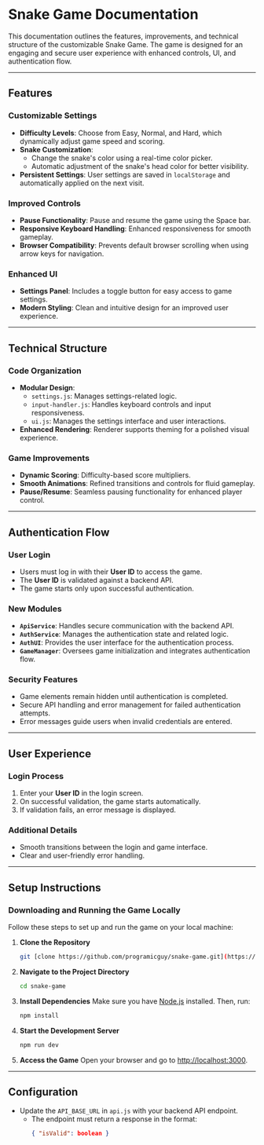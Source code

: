 # Snake Game Documentation

This documentation outlines the features, improvements, and technical structure of the customizable Snake Game. The game is designed for an engaging and secure user experience with enhanced controls, UI, and authentication flow.

---

## **Features**

### **Customizable Settings**
- **Difficulty Levels**: Choose from Easy, Normal, and Hard, which dynamically adjust game speed and scoring.
- **Snake Customization**: 
  - Change the snake's color using a real-time color picker.
  - Automatic adjustment of the snake's head color for better visibility.
- **Persistent Settings**: User settings are saved in `localStorage` and automatically applied on the next visit.

### **Improved Controls**
- **Pause Functionality**: Pause and resume the game using the Space bar.
- **Responsive Keyboard Handling**: Enhanced responsiveness for smooth gameplay.
- **Browser Compatibility**: Prevents default browser scrolling when using arrow keys for navigation.

### **Enhanced UI**
- **Settings Panel**: Includes a toggle button for easy access to game settings.
- **Modern Styling**: Clean and intuitive design for an improved user experience.

---

## **Technical Structure**

### **Code Organization**
- **Modular Design**: 
  - `settings.js`: Manages settings-related logic.
  - `input-handler.js`: Handles keyboard controls and input responsiveness.
  - `ui.js`: Manages the settings interface and user interactions.
- **Enhanced Rendering**: Renderer supports theming for a polished visual experience.

### **Game Improvements**
- **Dynamic Scoring**: Difficulty-based score multipliers.
- **Smooth Animations**: Refined transitions and controls for fluid gameplay.
- **Pause/Resume**: Seamless pausing functionality for enhanced player control.

---

## **Authentication Flow**

### **User Login**
- Users must log in with their **User ID** to access the game.
- The **User ID** is validated against a backend API.
- The game starts only upon successful authentication.

### **New Modules**
- **`ApiService`**: Handles secure communication with the backend API.
- **`AuthService`**: Manages the authentication state and related logic.
- **`AuthUI`**: Provides the user interface for the authentication process.
- **`GameManager`**: Oversees game initialization and integrates authentication flow.

### **Security Features**
- Game elements remain hidden until authentication is completed.
- Secure API handling and error management for failed authentication attempts.
- Error messages guide users when invalid credentials are entered.

---

## **User Experience**

### **Login Process**
1. Enter your **User ID** in the login screen.
2. On successful validation, the game starts automatically.
3. If validation fails, an error message is displayed.

### **Additional Details**
- Smooth transitions between the login and game interface.
- Clear and user-friendly error handling.

---

## **Setup Instructions**

### **Downloading and Running the Game Locally**
Follow these steps to set up and run the game on your local machine:

1. **Clone the Repository**
   ```bash
   git [clone https://github.com/programicguy/snake-game.git](https://github.com/programicguy/snake-game.git)
   ```
2. **Navigate to the Project Directory**
   ```bash
   cd snake-game
   ```
3. **Install Dependencies**
   Make sure you have [Node.js](https://nodejs.org) installed. Then, run:
   ```bash
   npm install
   ```
4. **Start the Development Server**
   ```bash
   npm run dev
   ```
5. **Access the Game**
   Open your browser and go to [http://localhost:3000](http://localhost:3000).

---

## **Configuration**

- Update the `API_BASE_URL` in `api.js` with your backend API endpoint.
  - The endpoint must return a response in the format: 
    ```json
    { "isValid": boolean }
    ```
